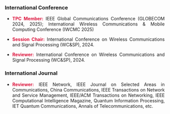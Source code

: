 ### International Conference

- <p style="text-align:justify"><span style="color: crimson; font-weight: bold;">TPC Member:</span> IEEE Global Communications Conference (GLOBECOM 2024, 2025); International Wireless Communications & Mobile Computing Conference (IWCMC 2025)</p>
                                
- <p style="text-align:justify"><span style="color: crimson; font-weight: bold;">Session Chair:</span> International Conference on Wireless Communications and Signal Processing (WC&SP), 2024.</p>

- <p style="text-align:justify"><span style="color: crimson; font-weight: bold;">Reviewer:</span> International Conference on Wireless Communications and Signal Processing (WC&SP), 2024.</p>

### International Journal

- <p style="text-align:justify"><span style="color: crimson; font-weight: bold;">Reviewer:</span> IEEE Network, IEEE Journal on Selected Areas in Communications, China Communications, IEEE Transactions on Network and Service Management, IEEE/ACM Transactions on Networking, IEEE Computational Intelligence Magazine, Quantum Information Processing, IET Quantum Communications, Annals of Telecommunications, etc.</p>
